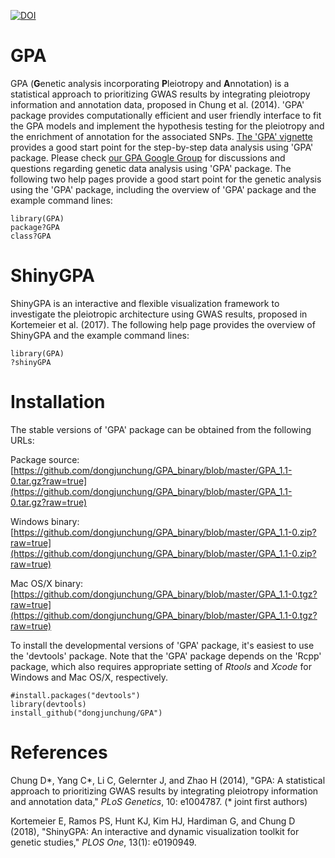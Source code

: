 [![DOI](https://zenodo.org/badge/DOI/10.5281/zenodo.3687180.svg)](https://doi.org/10.5281/zenodo.3687180)

GPA
===

GPA (**G**enetic analysis incorporating **P**leiotropy and **A**nnotation) is a statistical approach to prioritizing GWAS results by integrating pleiotropy information and annotation data, proposed in Chung et al. (2014). 'GPA' package provides computationally efficient and user friendly interface to fit the GPA models and implement the hypothesis testing for the pleiotropy and the enrichment of annotation for the associated SNPs. [The 'GPA' vignette](https://github.com/dongjunchung/GPA/blob/master/inst/doc/GPA-example.pdf?raw=true) provides a good start point for the step-by-step data analysis using 'GPA' package. Please check [our GPA Google Group](https://groups.google.com/d/forum/gpa-user-group) for discussions and questions regarding genetic data analysis using 'GPA' package. The following two help pages provide a good start point for the genetic analysis using the 'GPA' package, including the overview of 'GPA' package and the example command lines:

```
library(GPA)
package?GPA
class?GPA
```

ShinyGPA
========

ShinyGPA is an interactive and flexible visualization framework to investigate the pleiotropic architecture using GWAS results, proposed in Kortemeier et al. (2017). The following help page provides the overview of ShinyGPA and the example command lines:

```
library(GPA)
?shinyGPA
```

Installation
============ 

The stable versions of 'GPA' package can be obtained from the following URLs:

Package source: [https://github.com/dongjunchung/GPA_binary/blob/master/GPA_1.1-0.tar.gz?raw=true](https://github.com/dongjunchung/GPA_binary/blob/master/GPA_1.1-0.tar.gz?raw=true)

Windows binary: [https://github.com/dongjunchung/GPA_binary/blob/master/GPA_1.1-0.zip?raw=true](https://github.com/dongjunchung/GPA_binary/blob/master/GPA_1.1-0.zip?raw=true)

Mac OS/X binary: [https://github.com/dongjunchung/GPA_binary/blob/master/GPA_1.1-0.tgz?raw=true](https://github.com/dongjunchung/GPA_binary/blob/master/GPA_1.1-0.tgz?raw=true)

To install the developmental versions of 'GPA' package, it's easiest to use the 'devtools' package. Note that the 'GPA' package depends on the 'Rcpp' package, which also requires appropriate setting of *Rtools* and *Xcode* for Windows and Mac OS/X, respectively.

```
#install.packages("devtools")
library(devtools)
install_github("dongjunchung/GPA")
```

References
==========

Chung D\*, Yang C\*, Li C, Gelernter J, and Zhao H (2014), "GPA: A statistical approach to prioritizing GWAS results by integrating pleiotropy information and annotation data," *PLoS Genetics*, 10: e1004787. (\* joint first authors)

Kortemeier E, Ramos PS, Hunt KJ, Kim HJ, Hardiman G, and Chung D (2018), "ShinyGPA: An interactive and dynamic visualization toolkit for genetic studies," *PLOS One*, 13(1): e0190949.
